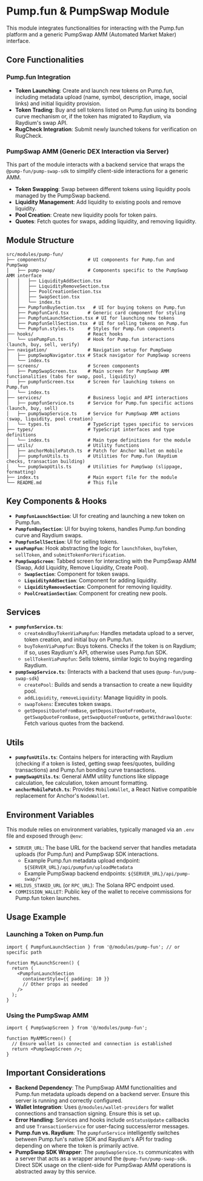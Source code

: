 # Pump.fun & PumpSwap Module

This module integrates functionalities for interacting with the Pump.fun platform and a generic PumpSwap AMM (Automated Market Maker) interface.

## Core Functionalities

### Pump.fun Integration
- **Token Launching**: Create and launch new tokens on Pump.fun, including metadata upload (name, symbol, description, image, social links) and initial liquidity provision.
- **Token Trading**: Buy and sell tokens listed on Pump.fun using its bonding curve mechanism or, if the token has migrated to Raydium, via Raydium's swap API.
- **RugCheck Integration**: Submit newly launched tokens for verification on RugCheck.

### PumpSwap AMM (Generic DEX Interaction via Server)
This part of the module interacts with a backend service that wraps the `@pump-fun/pump-swap-sdk` to simplify client-side interactions for a generic AMM.
- **Token Swapping**: Swap between different tokens using liquidity pools managed by the PumpSwap backend.
- **Liquidity Management**: Add liquidity to existing pools and remove liquidity.
- **Pool Creation**: Create new liquidity pools for token pairs.
- **Quotes**: Fetch quotes for swaps, adding liquidity, and removing liquidity.

## Module Structure

```
src/modules/pump-fun/
├── components/               # UI components for Pump.fun and PumpSwap
│   ├── pump-swap/            # Components specific to the PumpSwap AMM interface
│   │   ├── LiquidityAddSection.tsx
│   │   ├── LiquidityRemoveSection.tsx
│   │   ├── PoolCreationSection.tsx
│   │   ├── SwapSection.tsx
│   │   └── index.ts
│   ├── PumpfunBuySection.tsx   # UI for buying tokens on Pump.fun
│   ├── PumpfunCard.tsx       # Generic card component for styling
│   ├── PumpfunLaunchSection.tsx # UI for launching new tokens
│   ├── PumpfunSellSection.tsx  # UI for selling tokens on Pump.fun
│   └── Pumpfun.styles.ts     # Styles for Pump.fun components
├── hooks/                    # React hooks
│   └── usePumpFun.ts         # Hook for Pump.fun interactions (launch, buy, sell, verify)
├── navigation/               # Navigation setup for PumpSwap
│   ├── pumpSwapNavigator.tsx # Stack navigator for PumpSwap screens
│   └── index.ts
├── screens/                  # Screen components
│   ├── PumpSwapScreen.tsx    # Main screen for PumpSwap AMM functionalities (tabs for swap, pool, liquidity)
│   ├── pumpfunScreen.tsx     # Screen for launching tokens on Pump.fun
│   └── index.ts
├── services/                 # Business logic and API interactions
│   ├── pumpfunService.ts     # Service for Pump.fun specific actions (launch, buy, sell)
│   ├── pumpSwapService.ts    # Service for PumpSwap AMM actions (swap, liquidity, pool creation)
│   └── types.ts              # TypeScript types specific to services
├── types/                    # TypeScript interfaces and type definitions
│   └── index.ts              # Main type definitions for the module
├── utils/                    # Utility functions
│   ├── anchorMobilePatch.ts  # Patch for Anchor Wallet on mobile
│   ├── pumpfunUtils.ts       # Utilities for Pump.fun (Raydium checks, transaction building)
│   └── pumpSwapUtils.ts      # Utilities for PumpSwap (slippage, formatting)
├── index.ts                  # Main export file for the module
└── README.md                 # This file
```

## Key Components & Hooks

-   **`PumpfunLaunchSection`**: UI for creating and launching a new token on Pump.fun.
-   **`PumpfunBuySection`**: UI for buying tokens, handles Pump.fun bonding curve and Raydium swaps.
-   **`PumpfunSellSection`**: UI for selling tokens.
-   **`usePumpFun`**: Hook abstracting the logic for `launchToken`, `buyToken`, `sellToken`, and `submitTokenForVerification`.
-   **`PumpSwapScreen`**: Tabbed screen for interacting with the PumpSwap AMM (Swap, Add Liquidity, Remove Liquidity, Create Pool).
    -   **`SwapSection`**: Component for token swaps.
    -   **`LiquidityAddSection`**: Component for adding liquidity.
    -   **`LiquidityRemoveSection`**: Component for removing liquidity.
    -   **`PoolCreationSection`**: Component for creating new pools.

## Services

-   **`pumpfunService.ts`**:
    -   `createAndBuyTokenViaPumpfun`: Handles metadata upload to a server, token creation, and initial buy on Pump.fun.
    -   `buyTokenViaPumpfun`: Buys tokens. Checks if the token is on Raydium; if so, uses Raydium's API, otherwise uses Pump.fun SDK.
    -   `sellTokenViaPumpfun`: Sells tokens, similar logic to buying regarding Raydium.
-   **`pumpSwapService.ts`**: (Interacts with a backend that uses `@pump-fun/pump-swap-sdk`)
    -   `createPool`: Builds and sends a transaction to create a new liquidity pool.
    -   `addLiquidity`, `removeLiquidity`: Manage liquidity in pools.
    -   `swapTokens`: Executes token swaps.
    -   `getDepositQuoteFromBase`, `getDepositQuoteFromQuote`, `getSwapQuoteFromBase`, `getSwapQuoteFromQuote`, `getWithdrawalQuote`: Fetch various quotes from the backend.

## Utils

-   **`pumpfunUtils.ts`**: Contains helpers for interacting with Raydium (checking if a token is listed, getting swap fees/quotes, building transactions) and Pump.fun bonding curve transactions.
-   **`pumpSwapUtils.ts`**: General AMM utility functions like slippage calculation, fee calculation, token amount formatting.
-   **`anchorMobilePatch.ts`**: Provides `MobileWallet`, a React Native compatible replacement for Anchor's `NodeWallet`.

## Environment Variables

This module relies on environment variables, typically managed via an `.env` file and exposed through `@env`:

-   `SERVER_URL`: The base URL for the backend server that handles metadata uploads (for Pump.fun) and PumpSwap SDK interactions.
    -   Example Pump.fun metadata upload endpoint: `${SERVER_URL}/api/pumpfun/uploadMetadata`
    -   Example PumpSwap backend endpoints: `${SERVER_URL}/api/pump-swap/*`
-   `HELIUS_STAKED_URL` (or `RPC_URL`): The Solana RPC endpoint used.
-   `COMMISSION_WALLET`: Public key of the wallet to receive commissions for Pump.fun token launches.

## Usage Example

### Launching a Token on Pump.fun

```tsx
import { PumpfunLaunchSection } from '@/modules/pump-fun'; // or specific path

function MyLaunchScreen() {
  return (
    <PumpfunLaunchSection
      containerStyle={{ padding: 10 }}
      // Other props as needed
    />
  );
}
```

### Using the PumpSwap AMM

```tsx
import { PumpSwapScreen } from '@/modules/pump-fun';

function MyAMMScreen() {
  // Ensure wallet is connected and connection is established
  return <PumpSwapScreen />;
}
```

## Important Considerations

-   **Backend Dependency**: The PumpSwap AMM functionalities and Pump.fun metadata uploads depend on a backend server. Ensure this server is running and correctly configured.
-   **Wallet Integration**: Uses `@/modules/wallet-providers` for wallet connections and transaction signing. Ensure this is set up.
-   **Error Handling**: Services and hooks include `onStatusUpdate` callbacks and use `TransactionService` for user-facing success/error messages.
-   **Pump.fun vs. Raydium**: The `pumpfunService` intelligently switches between Pump.fun's native SDK and Raydium's API for trading depending on where the token is primarily active.
-   **PumpSwap SDK Wrapper**: The `pumpSwapService.ts` communicates with a server that acts as a wrapper around the `@pump-fun/pump-swap-sdk`. Direct SDK usage on the client-side for PumpSwap AMM operations is abstracted away by this service.
